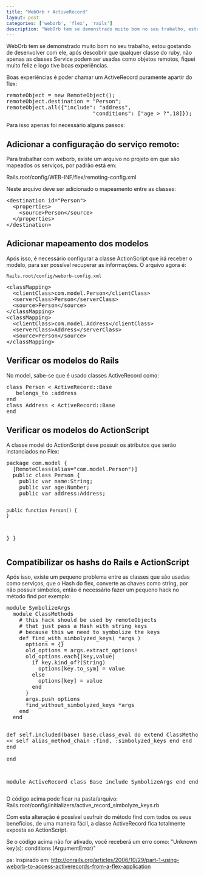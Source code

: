 ```yaml
---
title: "WebOrb + ActiveRecord"
layout: post
categories: ['weborb', 'flex', 'rails']
description: "WebOrb tem se demonstrado muito bom no seu trabalho, estou gostando de desenvolver com ele, após descobrir que qualquer classe do ruby, não apenas as classes..."
---
```

WebOrb tem se demonstrado muito bom no seu trabalho, estou gostando de desenvolver com ele, após descobrir que qualquer classe do ruby, não apenas as classes Service podem ser usadas como objetos remotos, fiquei muito feliz e logo tive boas experiências.

Boas experiências é poder chamar um ActiveRecord puramente apartir do flex:

<div><pre class="prettyprint">
remoteObject = new RemoteObject();
remoteObject.destination = "Person";
remoteObject.all({"include": "address", 
                           "conditions": ["age > ?",18]});
</pre></div>

Para isso apenas foi necessário alguns passos:

## Adicionar a configuração do serviço remoto:

Para trabalhar com weborb, existe um arquivo no projeto em que são mapeados os serviços, por padrão está em:

   Rails.root/config/WEB-INF/flex/remoting-config.xml

Neste arquivo deve ser adicionado o mapeamento entre as classes:

<div><pre class="prettyprint">
&lt;destination id="Person"&gt;
  &lt;properties&gt;
    &lt;source&gt;Person&lt;/source&gt;
  &lt;/properties&gt;
&lt;/destination&gt;
</pre></div>

## Adicionar mapeamento dos modelos

Após isso, é necessário configurar a classe ActionScript que irá receber o modelo, para ser possível recuperar as informações. O arquivo agora é:

    Rails.root/config/weborb-config.xml

<div><pre class="prettyprint">
&lt;classMapping&gt;
  &lt;clientClass&gt;com.model.Person&lt;/clientClass&gt;
  &lt;serverClass&gt;Person&lt;/serverClass&gt;
  &lt;source&gt;Person&lt;/source&gt;
&lt;/classMapping&gt;
&lt;classMapping&gt;
  &lt;clientClass&gt;com.model.Address&lt;/clientClass&gt;
  &lt;serverClass&gt;Address&lt;/serverClass&gt;
  &lt;source&gt;Person&lt;/source&gt;
&lt;/classMapping&gt;
</pre></div>

## Verificar os modelos do Rails

No model, sabe-se que é usado classes ActiveRecord como:

<div><pre class="prettyprint">
class Person &lt; ActiveRecord::Base
   belongs_to :address
end
class Address &lt; ActiveRecord::Base
end
</pre></div>

## Verificar os modelos do ActionScript

A classe model do ActionScript deve possuir os atributos que serão instanciados no Flex:

<div><pre class="prettyprint">
package com.model {
  [RemoteClass(alias="com.model.Person")]
  public class Person {
    public var name:String;
    public var age:Number;
    public var address:Address;
    
    public function Person() {
    }
  }
}
</pre></div>

## Compatibilizar os hashs do Rails e ActionScript 

Após isso, existe um pequeno problema entre as classes que são usadas como serviços, que o Hash do flex, converte as chaves como string, por não possuir símbolos, então é necessário fazer um pequeno hack no método find por exemplo:

<div><pre class="prettyprint">
module SymbolizeArgs 
  module ClassMethods
    # this hack should be used by remoteObjects 
    # that just pass a Hash with string keys
    # because this we need to symbolize the keys
    def find_with_simbolyzed_keys( *args ) 
      options = {}
      old_options = args.extract_options!
      old_options.each{|key,value|
        if key.kind_of?(String) 
          options[key.to_sym] = value 
        else
          options[key] = value
        end
      }
      args.push options
      find_without_simbolyzed_keys *args
    end
  end

  def self.included(base)
    base.class_eval do
      extend ClassMethods
      class &lt;&lt; self
        alias_method_chain :find, :simbolyzed_keys
      end
    end
  end  
end

module ActiveRecord
  class Base
    include SymbolizeArgs
  end
end
</pre></div>

O código acima pode ficar na pasta/arquivo: Rails.root/config/initializers/active\_record\_simbolyze\_keys.rb

Com esta alteração é possível usufruir do método find com todos os seus benefícios, de uma maneira fácil, a classe ActiveRecord fica totalmente exposta ao ActionScript.

Se o código acima não for ativado, você receberá um erro como: "Unknown key(s): conditions (ArgumentError)" 

ps: Inspirado em: <http://onrails.org/articles/2006/10/29/part-1-using-weborb-to-access-activerecords-from-a-flex-application>


